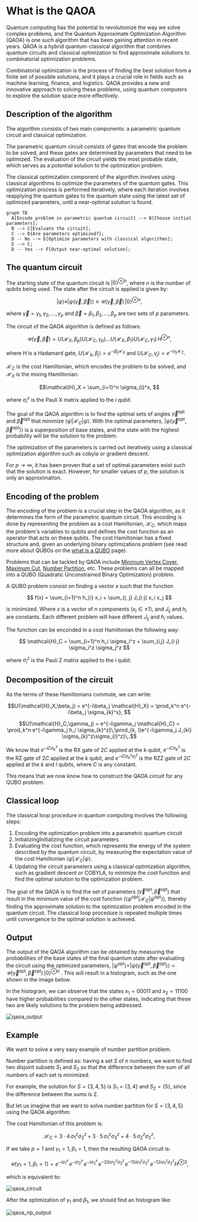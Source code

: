 # What is the QAOA

Quantum computing has the potential to revolutionize the way we solve complex problems, and the Quantum Approximate Optimization Algorithm (QAOA) is one such algorithm that has been gaining attention in recent years. QAOA is a hybrid quantum-classical algorithm that combines quantum circuits and classical optimization to find approximate solutions to combinatorial optimization problems.

Combinatorial optimization is the process of finding the best solution from a finite set of possible solutions, and it plays a crucial role in fields such as machine learning, finance, and logistics. QAOA provides a new and innovative approach to solving these problems, using quantum computers to explore the solution space more effectively.


## Description of the algorithm

The algorithm consists of two main components: a parametric quantum circuit and classical optimization.

The parametric quantum circuit consists of gates that encode the problem to be solved, and these gates are determined by parameters that need to be optimized. The evaluation of the circuit yields the most probable state, which serves as a potential solution to the optimization problem.

The classical optimization component of the algorithm involves using classical algorithms to optimize the parameters of the quantum gates. This optimization process is performed iteratively, where each iteration involves reapplying the quantum gates to the quantum state using the latest set of optimized parameters, until a near-optimal solution is found.


``` mermaid
graph TB
  A[Encode problem in parametric quantum circuit] --> B[Choose initial parameters];
  B --> C[Evaluate the circuit];
  C --> D{Are parameters optimized?};
  D -- No --> E[Optimize parameters with classical algorithms];
  E --> C;
  D -- Yes --> F[Output near-optimal solution];
```


## The quantum circuit

The starting state of the quantum circuit is $|0\rangle^{\otimes n}$, where $n$ is the number of qubits being used. The state after the circuit is applied is given by:

$$|\psi\rangle \equiv |\psi(\vec\gamma,\vec\beta)\rangle \equiv \mathcal{U}(\vec\gamma,\vec\beta)\,|0\rangle^{\otimes n},$$

where ${\vec\gamma}={\gamma_1, \gamma_2, ..., \gamma_p}$ and ${\vec\beta}={\beta_1, \beta_2, ..., \beta_p}$ are two sets of $p$ parameters.

The circuit of the QAOA algorithm is defined as follows:

$$\mathcal{U} (\vec\gamma,\vec\beta) = U(\mathcal{H}_X,\beta_p)U(\mathcal{H}_C,\gamma_p) ... U(\mathcal{H}_X,\beta_1)U(\mathcal{H}_C,\gamma_1) \, H^{\otimes n} ,$$

where $H$  is a Hadamard gate, $U(\mathcal{H}_X,\beta_j) = e^{-i\beta_j \mathcal{H}_X}$ and $U(\mathcal{H}_C,\gamma_j) = e^{-i\gamma_j \mathcal{H}_C}$.

$\mathcal{H}_C$ is the cost Hamiltonian, which encodes the problem to be solved, and $\mathcal{H}_X$ is the mixing Hamiltonian:

$$\mathcal{H}_X = \sum_{i=1}^n \sigma_{i}^x, $$

where $\sigma_{i}^x$ is the Pauli X matrix applied to the $i$ qubit.

The goal of the QAOA algorithm is to find the optimal sets of angles ${\vec\gamma^{\text{opt}}}$ and ${\vec\beta^{\text{opt}}}$ that minimize $\langle\psi|\mathcal{H}_C|\psi\rangle$. With the optimal parameters, $|\psi(\vec\gamma^{\text{opt}},\vec\beta^{\text{opt}})\rangle$ is a superposition of base states, and the state with the highest probability will be the solution to the problem.

The optimization of the parameters is carried out iteratively using a classical optimization algorithm such as cobyla or gradient descent.

For $p\to \infty$, it has been proven that a set of optimal parameters exist such that the solution is exact. However, for smaller values of $p$, the solution is only an approximation.

## Encoding of the problem

The encoding of the problem is a crucial step in the QAOA algorithm, as it determines the form of the parametric quantum circuit. This encoding is done by representing the problem as a cost Hamiltonian, $\mathcal{H}_C$, which maps the problem's variables to qubits and defines the cost function as an operator that acts on these qubits. The cost Hamiltonian has a fixed structure and, given an underlying binary optimizations problem (see read more about QUBOs on the [what is a QUBO](problems/what-is-a-qubo.md) page).

Problems that can be tackled by QAOA include [Minimum Vertex Cover](problems/minimum-vertex-cover.md), [Maximum Cut](problems/maximum-cut.md), [Number Partition](problems/number-partition.md), etc. These problems can all be mapped into a QUBO (Quadratic Unconstrained Binary Optimization) problem.

A QUBO problem consist on finding a vector $x$ such that the function

$$ f(x) =  \sum_{i=1}^n h_{i} x_i + \sum_{i, j} J_{i j} x_i x_j $$

is minimized. 
Where $x$ is a vector of $n$ components ($x_i \in \pm 1$), and $J_{ij}$ and $h_i$ are constants. Each different problem will have different $J_{ij}$ and $h_i$ values.

The function can be enconded in a cost Hamiltonian the following way:

$$ \mathcal{H}_C = \sum_{i=1}^n h_i \sigma_i^z + \sum_{i,j} J_{i j} \sigma_i^z \sigma_j^z  $$

where $\sigma_i^z$ is the Pauli Z matrix applied to the $i$ qubit.

## Decomposition of the circuit 

As the terms of these Hamiltonians commute, we can write:

$$U(\mathcal{H}_X,\beta_j) = e^{-i\beta_j \mathcal{H}_X} = \prod_k^n e^{-i\beta_j \sigma_{k}^x}, $$

$$U(\mathcal{H}_C,\gamma_j) = e^{-i\gamma_j \mathcal{H}_C} = \prod_k^n e^{-i\gamma_j h_i \sigma_{k}^z}\,\prod_{k, l}e^{-i\gamma_j J_{kl} \sigma_{k}^z\sigma_{l}^z}\,.$$

We know that $e^{-iC \sigma_{k}^x}$ is the RX gate of $2C$ applied at the $k$ qubit, $e^{-iC \sigma_{k}^z}$ is the RZ gate of $2C$ applied at the $k$ qubit, and $e^{-iC \sigma_{k}^z\sigma_{l}^z}$ is the RZZ gate of $2C$ applied at the $k$ and $l$ qubits, where $C$ is any constant.

This means that we now know how to construct the QAOA circuit for any QUBO problem.

## Classical loop

The classical loop procedure in quantum computing involves the following steps:

1. Encoding the optimization problem into a parametric quantum circuit
2. InitializingInitializing the circuit parameters
3. Evaluating the cost function, which represents the energy of the system described by the quantum circuit, by measuring the expectation value of the cost Hamiltonian $\langle \psi|\mathcal{H}_C|\psi\rangle$.
4. Updating the circuit parameters using a classical optimization algorithm, such as gradient descent or COBYLA, to minimize the cost function and find the optimal solution to the optimization problem.

The goal of the QAOA is to find the set of parameters ($\vec\gamma^\text{opt}, \vec\beta^\text{opt}$) that result in the minimum value of the cost function ($\langle \psi^\text{opt} |\mathcal{H}_C|\psi^\text{opt}\rangle$), thereby finding the approximate solution to the optimization problem encoded in the quantum circuit. The classical loop procedure is repeated multiple times until convergence to the optimal solution is achieved.

## Output

The output of the QAOA algorithm can be obtained by measuring the probabilities of the base states of the final quantum state after evaluating the circuit using the optimized parameters, $|\psi^\text{opt}\rangle=|\psi(\vec\gamma^\text{opt}, \vec\beta^\text{opt})\rangle = \mathcal{U}(\vec\gamma^\text{opt},\vec\beta^\text{opt})\,|0\rangle^{\otimes n}$ . This will result in a histogram, such as the one shown in the image below.

In the histogram, we can observe that the states $x_1 = 00011$ and $x_2 = 11100$ have higher probabilities compared to the other states, indicating that these two are likely solutions to the problem being addressed.

![qaoa_output](/img/histogram.png)

## Example 

We want to solve a very easy example of number partition problem.

Number partition is defined as: having a set $S$ of $n$ numbers, we want to find two disjoint subsets $S_1$ and $S_2$ so that the difference between the sum of all numbers of each set is minimized. 

For example, the solution for $S=\{3,4,5\}$ is $S_1=\{3,4\}$ and $S_2=\{5\}$, since the difference between the sums is 2.

But let us imagine that we want to solve number partition for $S=\{3,4,5\}$ using the QAOA algorithm:

The cost Hamiltonian of this problem is:

$$\mathcal{H}_C = 3\cdot 4\, \sigma_{1}^z\sigma_{2}^z + 3\cdot 5\, \sigma_{1}^z\sigma_{3}^z + 4\cdot 5\, \sigma_{2}^z\sigma_{3}^z ,$$

If we take $p=1$ and $\gamma_1=1, \beta_1=1$, then the resulting QAOA circuit is:

$$\mathcal{U} (\gamma_1=1,\beta_1=1) = e^{-i\sigma_{1}^x}\,e^{-i\sigma_{2}^x}\,e^{-i\sigma_{3}^x}\,e^{-20i\sigma_{2}^z\sigma_{3}^z}\,e^{-15i\sigma_{1}^z\sigma_{3}^z}\,e^{-12i\sigma_{1}^z\sigma_{2}^z}H^{\otimes 3},$$

which is equivalent to:

![qaoa_circuit](/img/qaoa_circuit.png)

After the optimization of $\gamma_1$ and $\beta_1$, we should find an histogram like:

![qaoa_np_output](/img/histogram_np.png)
